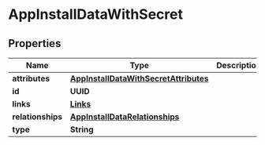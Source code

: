 

# AppInstallDataWithSecret


## Properties

| Name | Type | Description | Notes |
|------------ | ------------- | ------------- | -------------|
|**attributes** | [**AppInstallDataWithSecretAttributes**](AppInstallDataWithSecretAttributes.md) |  |  |
|**id** | **UUID** |  |  |
|**links** | [**Links**](Links.md) |  |  [optional] |
|**relationships** | [**AppInstallDataRelationships**](AppInstallDataRelationships.md) |  |  [optional] |
|**type** | **String** |  |  |



